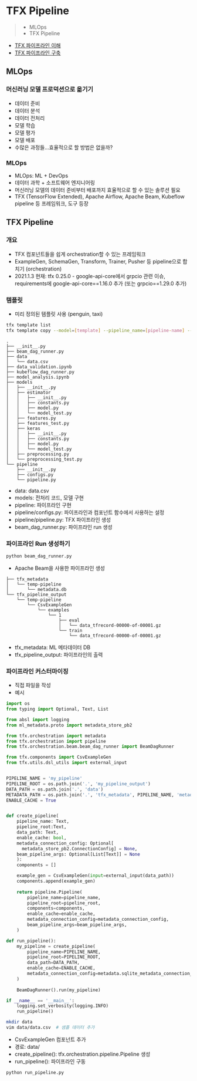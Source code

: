 # TFX Pipeline

> - MLOps
> - TFX Pipeline

- [TFX 파이프라인 이해](https://www.tensorflow.org/tfx/guide/understanding_tfx_pipelines)
- [TFX 파이프라인 구축](https://www.tensorflow.org/tfx/guide/build_tfx_pipeline?hl=en#build_a_pipeline_using_a_template)

## MLOps
### 머신러닝 모델 프로덕션으로 옮기기
- 데이터 준비
- 데이터 분석
- 데이터 전처리
- 모델 학습
- 모델 평가
- 모델 배포
- 수많은 과정들...효율적으로 할 방법은 없을까?

### MLOps
- MLOps: ML + DevOps
- 데이터 과학 + 소프트웨어 엔지니어링
- 머신러닝 모델의 데이터 준비부터 배포까지 효율적으로 할 수 있는 솔루션 필요
- TFX (TensorFlow Extended), Apache Airflow, Apache Beam, Kubeflow pipeline 등 프레임워크, 도구 등장

## TFX Pipeline
### 개요
- TFX 컴포넌트들을 쉽게 orchestration할 수 있는 프레임워크
- ExampleGen, SchemaGen, Transform, Trainer, Pusher 등 pipeline으로 합치기 (orchestration)
- 2021.1.3 현재: tfx 0.25.0 - google-api-core에서 grpcio 관련 이슈, requirements에 google-api-core==1.16.0 추가 (또는 grpcio==1.29.0 추가)

### 템플릿
- 미리 정의된 템플릿 사용 (penguin, taxi)

~~~Bash
tfx template list
tfx template copy --model=[template] --pipeline_name=[pipeline-name] --destination_path=[destination-path]
~~~

~~~
.
├── __init__.py
├── beam_dag_runner.py
├── data
│   └── data.csv
├── data_validation.ipynb
├── kubeflow_dag_runner.py
├── model_analysis.ipynb
├── models
│   ├── __init__.py
│   ├── estimator
│   │   ├── __init__.py
│   │   ├── constants.py
│   │   ├── model.py
│   │   └── model_test.py
│   ├── features.py
│   ├── features_test.py
│   ├── keras
│   │   ├── __init__.py
│   │   ├── constants.py
│   │   ├── model.py
│   │   └── model_test.py
│   ├── preprocessing.py
│   └── preprocessing_test.py
└── pipeline
    ├── __init__.py
    ├── configs.py
    └── pipeline.py
~~~

- data: data.csv
- models: 전처리 코드, 모델 구현
- pipeline: 파이프라인 구현
- pipeline/configs.py: 파이프라인과 컴포넌트 함수에서 사용하는 설정
- pipeline/pipeline.py: TFX 파이프라인 생성
- beam_dag_runner.py: 파이프라인 run 생성

### 파이프라인 Run 생성하기

~~~Bash
python beam_dag_runner.py
~~~

- Apache Beam을 사용한 파이프라인 생성
~~~
├── tfx_metadata
│   └── temp-pipeline
│       └── metadata.db
└── tfx_pipeline_output
    └── temp-pipeline
        └── CsvExampleGen
            └── examples
                └── 1
                    ├── eval
                    │   └── data_tfrecord-00000-of-00001.gz
                    └── train
                        └── data_tfrecord-00000-of-00001.gz
~~~
- tfx_metadata: ML 메타데이터 DB
- tfx_pipeline_output: 파이프라인의 출력

### 파이프라인 커스터마이징

- 직접 파일을 작성
- 예시

~~~Python
import os
from typing import Optional, Text, List

from absl import logging
from ml_metadata.proto import metadata_store_pb2

from tfx.orchestration import metadata
from tfx.orchestration import pipeline
from tfx.orchestration.beam.beam_dag_runner import BeamDagRunner

from tfx.components import CsvExampleGen
from tfx.utils.dsl_utils import external_input


PIPELINE_NAME = 'my_pipeline'
PIPELINE_ROOT = os.path.join('.', 'my_pipeline_output')
DATA_PATH = os.path.join('.', 'data')
METADATA_PATH = os.path.join('.', 'tfx_metadata', PIPELINE_NAME, 'metadata.db')
ENABLE_CACHE = True


def create_pipeline(
    pipeline_name: Text,
    pipeline_root:Text,
    data_path: Text,
    enable_cache: bool,
    metadata_connection_config: Optional[
      metadata_store_pb2.ConnectionConfig] = None,
    beam_pipeline_args: Optional[List[Text]] = None
    ):
    components = []

    example_gen = CsvExampleGen(input=external_input(data_path))
    components.append(example_gen)
  
    return pipeline.Pipeline(
        pipeline_name=pipeline_name,
        pipeline_root=pipeline_root,
        components=components,
        enable_cache=enable_cache,
        metadata_connection_config=metadata_connection_config,
        beam_pipeline_args=beam_pipeline_args,
    )

def run_pipeline():
    my_pipeline = create_pipeline(
        pipeline_name=PIPELINE_NAME,
        pipeline_root=PIPELINE_ROOT,
        data_path=DATA_PATH,
        enable_cache=ENABLE_CACHE,
        metadata_connection_config=metadata.sqlite_metadata_connection_config(METADATA_PATH)
    )
  
    BeamDagRunner().run(my_pipeline)

if __name__ == '__main__':
    logging.set_verbosity(logging.INFO)
    run_pipeline()
~~~

~~~Bash
mkdir data
vim data/data.csv  # 샘플 데이터 추가
~~~

- CsvExampleGen 컴포넌트 추가
- 경로: data/
- create_pipeline(): tfx.orchestration.pipeline.Pipeline 생성
- run_pipeline(): 파이프라인 구동

~~~Bash
python run_pipeline.py
~~~
